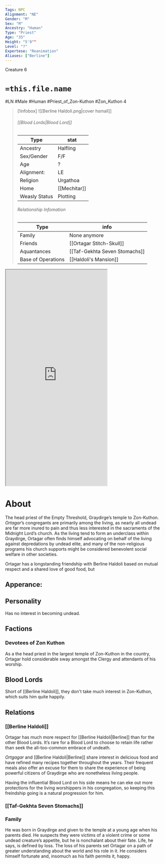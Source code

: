 ```yaml
---
Tags: NPC
Alignment: "NE"
Gender: "M"
Sex: "M"
Ancestry: "Human"
Type: "Priest"
Age: "35"
Height: "5'9""
Level: "?"
Expertese: "Reanimation"
Aliases: ["Berline"]
---
```

<span stylle=align:right;>Creature 6</span>
# `=this.file.name`
#LN #Male #Human #Priest_of_Zon-Kuthon #Zon_Kuthon 4

> [!infobox]
> ![[Berline Haldoli.png|cover hsmall]]
> ###### [[Blood Lords|Blood Lord]]
> | Type | stat |
 > |---|---|
  > |Ancestry | Halfling |
  > | Sex/Gender | F/F |
  > |Age | ? |
  > |Alignment: | LE |
  > | Religion | Urgathoa |
  > | Home | [[Mechitar]] |
  > |Weasly Status | Plotting |
  > ######  Relationship Infomation
  > | Type | info |
  > |--- |---|
  > | Family  | None anymore |
  > | Friends | [[Ortagar Stitch-Skull]] |
  > | Aquantances | [[Taf-Gekhta Seven Stomachs]] |
  > | Base of Operations | [[Haldoli's Mansion]] |

<iframe width=65% height=700px src="https://2e.aonprd.com/NPCs.aspx?ID=929&Elite=true"></iframe>

# About
The head priest of the Empty Threshold, Graydirge’s temple to Zon-Kuthon. 
*Ortagar*’s congregants are primarily among the living, as nearly all undead are far more inured to pain and thus less interested in the sacraments of the Midnight Lord’s church. As the living tend to form an underclass within Graydirge, Ortagar often finds himself advocating on behalf of the living against depredations by undead elite, and many of the non-religious programs his church supports might be considered benevolent social welfare in other societies. 

Ortagar has a longstanding friendship with Berline Haldoli based on mutual respect and a shared love of good food, but
## Apperance:

## Personality
Has no interest in becoming undead.

## Factions
### Devotees of Zon Kuthon
As a the head priest in the largest temple of Zon-Kuthon in the country, Ortagar hold considerable sway amongst the Clergy and attendants of his worship.
## Blood Lords
Short of [[Berline Haldoli]], they don't take much interest in Zon-Kuthon, which suits him quite happily.
## Relations
### [[Berline Haldoli]]
Ortagar has much more respect for [[Berline Haldoli|Berline]] than for the other Blood Lords. It’s rare for a Blood Lord to choose to retain life rather than seek the all-too-common embrace of undeath. 

*Ortgagar* and [[Berline Haldoli|Berline]] share interest in delicious food and have refined many recipes together throughout the years. Their frequent meals also offer an excuse for them to share the experience of being powerful citizens of Graydirge who are nonetheless living people.

 Having the influential Blood Lord on his side means he can eke out more protections for the living worshippers in his congregation, so keeping this freindship going is a natural progression for him.
### [[Taf-Gekhta Seven Stomachs]]
	
### Family
He was born in Graydirge and given to the temple at a young age when his parents died. He suspects they were victims of a violent crime or some undead creature’s appetite, but he is nonchalant about their fate. Life, he says, is defined by loss. The loss of his parents set Ortagar on a path of greater understanding about the world and his role in it. He considers himself fortunate and, insomuch as his faith permits it, happy.
